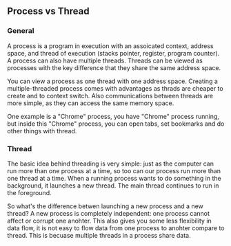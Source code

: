## Process vs Thread

### General
A process is a program in execution with an assoicated context, address space, and thread of execution (stacks pointer, register, program counter). A process can also have multiple threads. Threads can be viewed as processes with the key difference that they share the same address space.

You can view a process as one thread with one address space. Creating a multiple-threaded process comes with advantages as thrads are cheaper to create and to context switch. Also communications between threads are more simple, as they can access the same memory space. 

One example is a "Chrome" process, you have "Chrome" process running, but inside this "Chrome" process, you can open tabs, set bookmarks and do other things with thread.

### Thread
The basic idea behind threading is very simple: just as the computer can run more than one process at a time, so too can our process run more than one thread at a time. When a running process wants to do something in the background, it launches a new thread. The main thread continues to run in the foreground.

So what's the difference betwen launching a new process and a new thread? A new process is completely independent: one process cannot affect or corrupt one anohter. This also gives you some less flexibility in data flow, it is not easy to flow data from one process to anohter compare to thread. This is becuase multiple threads in a process share data. 

